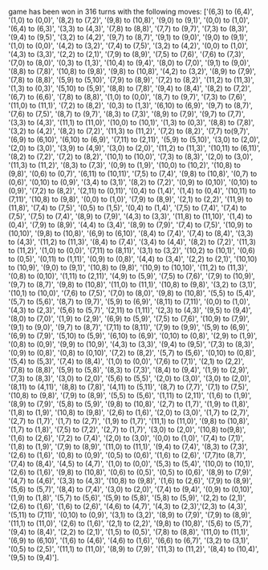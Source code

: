 game has been won in 316 turns with the following moves: ['(6,3) to (6,4)', '(1,0) to (0,0)', '(8,2) to (7,2)', '(9,8) to (10,8)', '(9,0) to (9,1)', '(0,0) to (1,0)', '(6,4) to (6,3)', '(3,3) to (4,3)', '(7,8) to (8,8)', '(7,7) to (9,7)', '(7,3) to (8,3)', '(9,4) to (9,5)', '(3,2) to (4,2)', '(9,7) to (8,7)', '(9,1) to (9,0)', '(9,0) to (9,1)', '(1,0) to (0,0)', '(4,2) to (3,2)', '(7,4) to (7,5)', '(3,2) to (4,2)', '(0,0) to (1,0)', '(4,3) to (3,3)', '(2,2) to (2,1)', '(7,9) to (8,9)', '(7,5) to (7,6)', '(7,6) to (7,3)', '(7,0) to (8,0)', '(0,3) to (1,3)', '(10,4) to (9,4)', '(8,0) to (7,0)', '(9,1) to (9,0)', '(8,8) to (7,8)', '(10,8) to (9,8)', '(9,8) to (10,8)', '(4,2) to (3,2)', '(8,9) to (7,9)', '(7,8) to (8,8)', '(5,9) to (5,10)', '(7,9) to (8,9)', '(7,2) to (8,2)', '(11,2) to (11,3)', '(1,3) to (0,3)', '(5,10) to (5,9)', '(8,8) to (7,8)', '(9,4) to (8,4)', '(8,2) to (7,2)', '(6,7) to (6,6)', '(7,8) to (8,8)', '(1,0) to (0,0)', '(8,7) to (9,7)', '(7,3) to (7,6)', '(11,0) to (11,1)', '(7,2) to (8,2)', '(0,3) to (1,3)', '(6,10) to (6,9)', '(9,7) to (8,7)', '(7,6) to (7,5)', '(8,7) to (9,7)', '(8,3) to (7,3)', '(8,9) to (7,9)', '(9,7) to (7,7)', '(3,3) to (4,3)', '(11,1) to (11,0)', '(10,0) to (10,1)', '(1,3) to (0,3)', '(8,8) to (7,8)', '(3,2) to (4,2)', '(8,2) to (7,2)', '(11,3) to (11,2)', '(7,2) to (8,2)', '(7,7) to(9,7)', '(6,9) to (6,10)', '(6,10) to (6,9)', '(7,11) to (2,11)', '(5,9) to (5,10)', '(3,0) to (2,0)', '(2,0) to (3,0)', '(3,9) to (4,9)', '(3,0) to (2,0)', '(11,2) to (11,3)', '(10,11) to (6,11)', '(8,2) to (7,2)', '(7,2) to (8,2)', '(10,1) to (10,0)', '(7,3) to (8,3)', '(2,0) to (3,0)', '(11,3) to (11,2)', '(8,3) to (7,3)', '(0,9) to (1,9)', '(10,0) to (10,2)', '(10,8) to (9,8)', '(0,6) to (0,7)', '(6,11) to (10,11)', '(7,5) to (7,4)', '(9,8) to (10,8)', '(0,7) to (0,6)', '(0,10) to (0,9)', '(3,4) to (3,1)', '(8,2) to (7,2)', '(0,9) to (0,10)', '(0,10) to (0,9)', '(7,2) to (8,2)', '(2,11) to (0,11)', '(0,4) to (1,4)', '(1,4) to (0,4)', '(10,11) to (7,11)', '(10,8) to (9,8)', '(0,0) to (1,0)', '(7,9) to (8,9)', '(2,1) to (2,2)', '(11,9) to (11,8)', '(7,4) to (7,5)', '(0,5) to (1,5)', '(0,4) to (1,4)', '(7,5) to (7,4)', '(7,4) to (7,5)', '(7,5) to (7,4)', '(8,9) to (7,9)', '(4,3) to (3,3)', '(11,8) to (11,10)', '(1,4) to (0,4)', '(7,9) to (8,9)', '(4,4) to (3,4)', '(8,9) to (7,9)', '(7,4) to (7,5)', '(10,9) to (10,10)', '(9,8) to (10,8)', '(6,9) to (6,10)', '(8,4) to (7,4)', '(7,4) to (8,4)', '(3,3) to (4,3)', '(11,2) to (11,3)', '(8,4) to (7,4)', '(3,4) to (4,4)', '(8,2) to (7,2)', '(11,3) to (11,2)', '(1,0) to (0,0)', '(7,11) to (8,11)', '(3,1) to (3,2)', '(10,2) to (10,1)', '(0,6) to (0,5)', '(0,11) to (1,11)', '(0,9) to (0,8)', '(4,4) to (3,4)', '(2,2) to (2,1)', '(10,10) to (10,9)', '(9,0) to (9,1)', '(10,8) to (9,8)', '(10,9) to (10,10)', '(11,2) to (11,3)', '(0,8) to (0,10)', '(1,11) to (2,11)', '(4,9) to (5,9)', '(7,5) to (7,6)', '(7,9) to (10,9)', '(9,7) to (8,7)', '(9,8) to (10,8)', '(11,0) to (11,1)', '(10,8) to (9,8)', '(3,2) to (3,1)', '(10,1) to (10,0)', '(7,6) to (7,5)', '(7,0) to (8,0)', '(9,8) to (10,8)', '(5,5) to (5,4)', '(5,7) to (5,6)', '(8,7) to (9,7)', '(5,9) to (6,9)', '(8,11) to (7,11)', '(0,0) to (1,0)', '(4,3) to (2,3)', '(5,6) to (5,7)', '(2,11) to (1,11)', '(2,3) to (4,3)', '(9,5) to (9,4)', '(8,0) to (7,0)', '(1,9) to (2,9)', '(6,9) to (5,9)', '(7,5) to (7,6)', '(10,9) to (7,9)', '(9,1) to (9,0)', '(9,7) to (8,7)', '(7,11) to (8,11)', '(7,9) to (9,9)', '(5,9) to (6,9)', '(6,9) to (7,9)', '(5,10) to (5,9)', '(6,10) to (6,9)', '(0,10) to (0,8)', '(2,9) to (1,9)', '(0,8) to (0,9)', '(9,9) to (10,9)', '(4,3) to (3,3)', '(9,4) to (9,5)', '(7,3) to (8,3)', '(0,9) to (0,8)', '(0,8) to (0,10)', '(7,2) to (8,2)', '(5,7) to (5,6)', '(0,10) to (0,8)', '(5,4) to (5,3)', '(7,4) to (8,4)', '(1,0) to (0,0)', '(7,6) to (7,1)', '(2,1) to (2,2)', '(7,8) to (8,8)', '(5,9) to (5,8)', '(8,3) to (7,3)', '(8,4) to (9,4)', '(1,9) to (2,9)', '(7,3) to (8,3)', '(3,0) to (2,0)', '(5,6) to (5,5)', '(2,0) to (3,0)', '(3,0) to (2,0)', '(8,11) to (4,11)', '(8,8) to (7,8)', '(4,11) to (5,11)', '(8,7) to (7,7)', '(7,1) to (7,5)', '(10,8) to (9,8)', '(7,9) to (8,9)', '(5,5) to (5,6)', '(1,11) to (2,11)', '(1,6) to (1,9)', '(8,9) to (7,9)', '(5,8) to (5,9)', '(9,8) to (10,8)', '(2,7) to (1,7)', '(1,9) to (1,8)', '(1,8) to (1,9)', '(10,8) to (9,8)', '(2,6) to (1,6)', '(2,0) to (3,0)', '(1,7) to (2,7)', '(2,7) to (1,7)', '(1,7) to (2,7)', '(1,9) to (1,7)', '(11,1) to (11,0)', '(9,8) to (10,8)', '(1,7) to (1,8)', '(7,5) to (7,2)', '(2,7) to (1,7)', '(3,0) to (2,0)', '(10,8) to(9,8)', '(1,6) to (2,6)', '(7,2) to (7,4)', '(2,0) to (3,0)', '(0,0) to (1,0)', '(7,4) to (7,1)', '(1,8) to (1,9)', '(7,9) to (8,9)', '(11,0) to (11,1)', '(9,4) to (7,4)', '(8,3) to (7,3)', '(2,6) to (1,6)', '(0,8) to (0,9)', '(0,5) to (0,6)', '(1,6) to (2,6)', '(7,7)to (8,7)', '(7,4) to (8,4)', '(4,5) to (4,7)', '(1,0) to (0,0)', '(5,3) to (5,4)', '(10,0) to (10,1)', '(2,6) to (1,6)', '(9,8) to (10,8)', '(0,6) to (0,5)', '(0,5) to (0,6)', '(8,9) to (7,9)', '(4,7) to (4,6)', '(3,3) to (4,3)', '(10,8) to (9,8)', '(1,6) to (2,6)', '(7,9) to (8,9)', '(5,6) to (5,7)', '(8,4) to (7,4)', '(3,0) to (2,0)', '(7,4) to (9,4)', '(0,9) to (0,10)', '(1,9) to (1,8)', '(5,7) to (5,6)', '(5,9) to (5,8)', '(5,8) to (5,9)', '(2,2) to (2,1)', '(2,6) to (1,6)', '(1,6) to (2,6)', '(4,6) to (4,7)', '(4,3) to (2,3)','(2,3) to (4,3)', '(5,11) to (7,11)', '(0,10) to (0,9)', '(3,1) to (3,2)', '(8,9) to (7,9)', '(7,9) to (8,9)', '(11,1) to (11,0)', '(2,6) to (1,6)', '(2,1) to (2,2)', '(9,8) to (10,8)', '(5,6) to (5,7)', '(9,4) to (8,4)', '(2,2) to (2,1)', '(1,5) to (0,5)', '(7,8) to (8,8)', '(11,0) to (11,1)', '(6,9) to (6,10)', '(1,6) to (4,6)', '(4,6) to (1,6)', '(6,6) to (6,7)', '(3,2) to (3,1)', '(0,5) to (2,5)', '(11,1) to (11,0)', '(8,9) to (7,9)', '(11,3) to (11,2)', '(8,4) to (10,4)', '(9,5) to (9,4)'].


